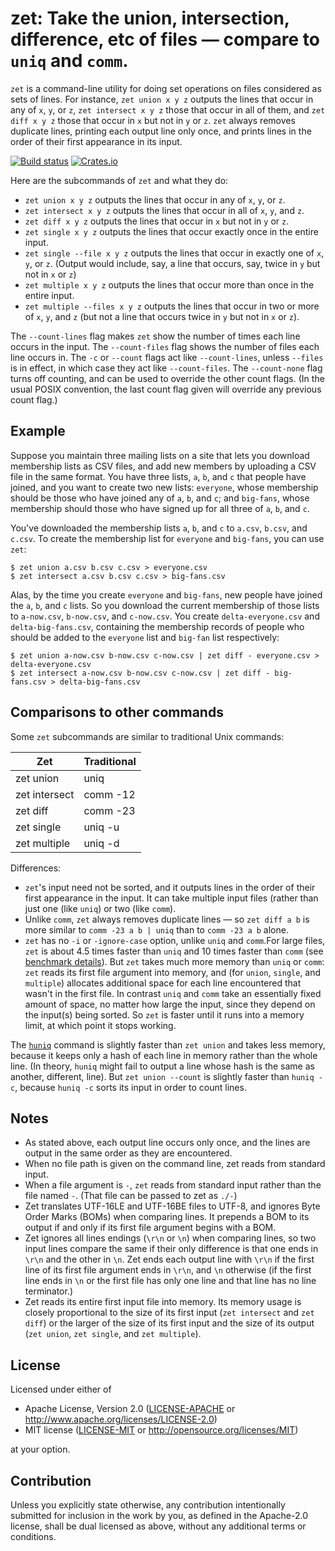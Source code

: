 zet: Take the union, intersection, difference, etc of files — compare to `uniq` and `comm`.
===========================================================================================

`zet` is a command-line utility for doing set operations on files considered as
sets of lines. For instance, `zet union x y z` outputs the lines that occur in
any of `x`, `y`, or `z`, `zet intersect x y z` those that occur in all of them, and `zet diff x y z` those that occur in `x` but not in `y` or `z`. `zet` always removes duplicate lines, printing each output line only once, and prints lines in the order of their first appearance in its input. 

[![Build status](https://github.com/yarrow/zet/actions/workflows/ci.yml/badge.svg)](https://github.com/yarrow/zet/actions)
[![Crates.io](https://img.shields.io/crates/v/zet.svg)](https://crates.io/crates/zet)

Here are the subcommands of `zet` and what they do:

* `zet union x y z` outputs the lines that occur in any of `x`, `y`, or `z`.
* `zet intersect x y z` outputs the lines that occur in all of `x`, `y`, and `z`.
* `zet diff x y z` outputs the lines that occur in `x` but not in `y` or `z`.
* `zet single x y z` outputs the lines that occur exactly once in the entire input.
* `zet single --file x y z` outputs the lines that occur in exactly one of `x`,
  `y`, or `z`. (Output would include, say, a line that occurs, say, twice in `y`
  but not in `x` or `z`) 
* `zet multiple x y z` outputs the lines that occur more than once in the entire input.
* `zet multiple --files x y z` outputs the lines that occur in two or more of `x`, `y`,
  and `z` (but not a line that occurs twice in `y` but not in `x` or `z`).

The `--count-lines` flag makes `zet` show the number of times each line occurs in the input.
The `--count-files` flag shows the number of files each line occurs in.
The `-c` or `--count` flags act like `--count-lines`, unless `--files` is in effect, in which case they act like `--count-files`. The `--count-none` flag turns off counting, and can be used to override the other count flags. (In the usual POSIX convention, the last count flag given will override any previous count flag.)

## Example

Suppose you maintain three mailing lists on a site that lets you download membership lists as CSV files, and add new members by uploading a CSV file in the same format. You have three lists, `a`, `b`, and `c` that people have joined, and you want to create two new lists: `everyone`, whose membership should be those who have joined any of `a`, `b`, and `c`; and `big-fans`, whose membership should those who have signed up for all three of `a`, `b`, and `c`.

You've downloaded the membership lists `a`, `b`, and `c` to `a.csv`, `b.csv`, and `c.csv`. To create the membership list for `everyone` and `big-fans`, you can use `zet`:

```console
$ zet union a.csv b.csv c.csv > everyone.csv
$ zet intersect a.csv b.csv c.csv > big-fans.csv
```

Alas, by the time you create `everyone` and `big-fans`, new people have joined the `a`, `b`, and `c` lists. So you download the current membership of those lists to `a-now.csv`, `b-now.csv`, and `c-now.csv`.  You create `delta-everyone.csv` and `delta-big-fans.csv`, containing the membership records of people who should be added to the `everyone` list and `big-fan` list respectively:

```console
$ zet union a-now.csv b-now.csv c-now.csv | zet diff - everyone.csv > delta-everyone.csv
$ zet intersect a-now.csv b-now.csv c-now.csv | zet diff - big-fans.csv > delta-big-fans.csv
```

## Comparisons to other commands
Some `zet` subcommands are similar to traditional Unix commands:

  Zet           | Traditional
  ---           | -----------
  zet union     | uniq
  zet intersect | comm -12
  zet diff      | comm -23
  zet single    | uniq -u
  zet multiple  | uniq -d

Differences:
* `zet`'s input need not be sorted, and it outputs lines in the order of their
  first appearance in the input. It can take multiple input files (rather than
  just one (like `uniq`) or two (like `comm`).
* Unlike `comm`, `zet` always removes duplicate lines — so `zet diff a b` is
  more similar to `comm -23 a b | uniq` than to `comm -23 a b` alone.
* `zet` has no `-i` or `-ignore-case` option, unlike `uniq` and `comm`.For
  large files, `zet` is about 4.5 times faster than `uniq` and 10 times faster
  than `comm` (see [benchmark details](doc/zet-vs-other-commands.md)). But
  `zet` takes much more memory than `uniq` or `comm`: `zet` reads its first
  file argument into memory, and (for `union`, `single`, and `multiple`)
  allocates additional space for each line encountered that wasn't in the first
  file. In contrast `uniq` and `comm` take an essentially fixed amount of
  space, no matter how large the input, since they depend on the input(s) being
  sorted. So `zet` is faster until it runs into a memory limit, at which point
  it stops working.

The [`huniq`](https://crates.io/crates/huniq) command is slightly faster than
`zet union` and takes less memory, because it keeps only a hash of each line in
memory rather than the whole line. (In theory, `huniq` might fail to output a
line whose hash is the same as another, different, line). But `zet union
--count` is slightly faster than `huniq -c`, because `huniq -c` sorts its input
in order to count lines.

## Notes

* As stated above, each output line occurs only once, and the lines are output
  in the same order as they are encountered.
* When no file path is given on the command line, zet reads from standard
  input.
* When a file argument is `-`, `zet` reads from standard input rather than the
  file named `-`. (That file can be passed to zet as `./-`)
* Zet translates UTF-16LE and UTF-16BE files to UTF-8, and ignores Byte Order
  Marks (BOMs) when comparing lines. It prepends a BOM to its output if and
  only if its first file argument begins with a BOM.
* Zet ignores all lines endings (`\r\n` or `\n`) when comparing lines, so two
  input lines compare the same if their only difference is that one ends in
  `\r\n` and the other in `\n`. Zet ends each output line with `\r\n` if the
  first line of its first file argument ends in `\r\n`, and `\n` otherwise (if
  the first line ends in `\n` or the first file has only one line and that line
  has no line terminator.)
* Zet reads its entire first input file into memory. Its memory usage is
  closely proportional to the size of its first input (`zet intersect` and `zet
  diff`) or the larger of the size of its first input and the size of its
  output (`zet union`, `zet single`, and `zet multiple`).

## License

Licensed under either of

 * Apache License, Version 2.0
   ([LICENSE-APACHE](LICENSE-APACHE) or http://www.apache.org/licenses/LICENSE-2.0)
 * MIT license
   ([LICENSE-MIT](LICENSE-MIT) or http://opensource.org/licenses/MIT)

at your option.

## Contribution

Unless you explicitly state otherwise, any contribution intentionally submitted
for inclusion in the work by you, as defined in the Apache-2.0 license, shall be
dual licensed as above, without any additional terms or conditions.
